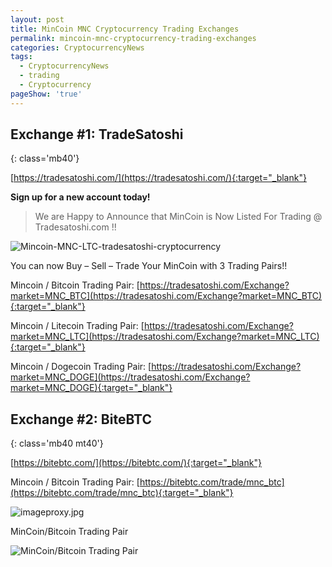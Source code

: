 ```yaml
---
layout: post
title: MinCoin MNC Cryptocurrency Trading Exchanges
permalink: mincoin-mnc-cryptocurrency-trading-exchanges
categories: CryptocurrencyNews
tags: 
  - CryptocurrencyNews
  - trading
  - Cryptocurrency
pageShow: 'true'
---
```


## Exchange #1: TradeSatoshi
{: class='mb40'}


[https://tradesatoshi.com/](https://tradesatoshi.com/){:target="_blank"}

**Sign up for a new account today!**


> We are Happy to Announce that MinCoin is Now Listed For Trading @ Tradesatoshi.com !! 

![Mincoin-MNC-LTC-tradesatoshi-cryptocurrency](/images/post/tradesatoshi.png "Mincoin-MNC-LTC-tradesatoshi-cryptocurrency")

You can now Buy – Sell – Trade Your MinCoin with 3 Trading Pairs!!


Mincoin / Bitcoin Trading Pair: [https://tradesatoshi.com/Exchange?market=MNC_BTC](https://tradesatoshi.com/Exchange?market=MNC_BTC){:target="_blank"} 

Mincoin / Litecoin Trading Pair: [https://tradesatoshi.com/Exchange?market=MNC_LTC](https://tradesatoshi.com/Exchange?market=MNC_LTC){:target="_blank"}   

Mincoin / Dogecoin Trading Pair: [https://tradesatoshi.com/Exchange?market=MNC_DOGE](https://tradesatoshi.com/Exchange?market=MNC_DOGE){:target="_blank"}   


## Exchange #2: BiteBTC
{: class='mb40 mt40'}

[https://bitebtc.com/](https://bitebtc.com/){:target="_blank"}

Mincoin / Bitcoin Trading Pair: [https://bitebtc.com/trade/mnc_btc](https://bitebtc.com/trade/mnc_btc){:target="_blank"}  

![imageproxy.jpg](/images/post/imageproxy.jpg "imageproxy.jpg")

MinCoin/Bitcoin Trading Pair

![MinCoin/Bitcoin Trading Pair](/images/post/mincoin-bitcoin-trading-pair.png "MinCoin/Bitcoin Trading Pair")
